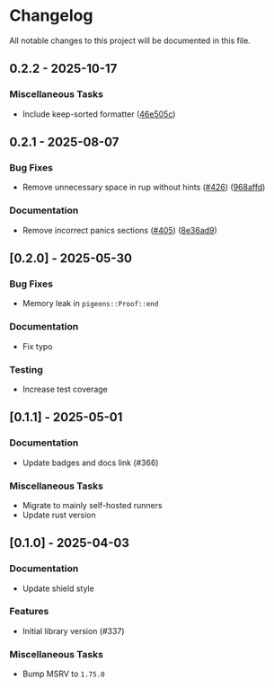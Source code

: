 # Changelog

All notable changes to this project will be documented in this file.

## 0.2.2 - 2025-10-17

### Miscellaneous Tasks

- Include keep-sorted formatter ([46e505c](46e505cca3e50b7743c47288b2fb2610da3f1952))

<!-- generated by git-cliff -->

## 0.2.1 - 2025-08-07

### Bug Fixes

- Remove unnecessary space in rup without hints ([#426](https://github.com/chrjabs/rustsat/pull/426)) ([968affd](968affdc57c0e599e958e51a9d6f136ad3d88341))

### Documentation

- Remove incorrect panics sections ([#405](https://github.com/chrjabs/rustsat/pull/405)) ([8e36ad9](8e36ad98aed72a053665f0f8327853b145ef225d))

<!-- generated by git-cliff -->
## [0.2.0] - 2025-05-30

### Bug Fixes

- Memory leak in `pigeons::Proof::end`

### Documentation

- Fix typo

### Testing

- Increase test coverage

<!-- generated by git-cliff -->
## [0.1.1] - 2025-05-01

### Documentation

- Update badges and docs link (#366)

### Miscellaneous Tasks

- Migrate to mainly self-hosted runners
- Update rust version

<!-- generated by git-cliff -->
## [0.1.0] - 2025-04-03

### Documentation

- Update shield style

### Features

- Initial library version (#337)

### Miscellaneous Tasks

- Bump MSRV to `1.75.0`

<!-- generated by git-cliff -->
